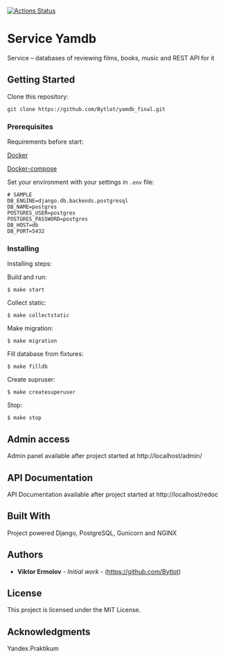 [![Actions Status](https://github.com/Bytlot/yamdb_final/workflows/CI/badge.svg)](https://github.com/Bytlot/yamdb_final/actions)
# Service Yamdb

Service – databases of reviewing films, books, music and REST API for it 

## Getting Started

Clone this repository: 
```
git clone https://github.com/Bytlot/yamdb_final.git
```

### Prerequisites

Requirements before start:

[Docker](https://docs.docker.com/get-docker/)

[Docker-compose](https://docs.docker.com/compose/install/)

Set your environment with your settings in `.env` file:
```
# SAMPLE
DB_ENGINE=django.db.backends.postgresql
DB_NAME=postgres
POSTGRES_USER=postgres
POSTGRES_PASSWORD=postgres
DB_HOST=db
DB_PORT=5432
```

### Installing

Installing steps:

Build and run:
```
$ make start
```
Collect static:
```
$ make collectstatic
```
Make migration:
```
$ make migration
```
Fill database from fixtures:
``` 
$ make filldb
```
Create supruser:
```
$ make createsuperuser
```
Stop:
```
$ make stop
```

## Admin access

Admin panel available after project started at http://localhost/admin/


## API Documentation

API Documentation available after project started at http://localhost/redoc

## Built With

Project powered Django, PostgreSQL, Gunicorn and NGINX


## Authors

* **Viktor Ermolov** - *Initial work* - (https://github.com/Bytlot)

## License

This project is licensed under the MIT License.

## Acknowledgments

Yandex.Praktikum
